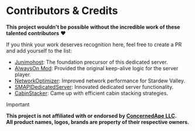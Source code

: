 # Contributors & Credits
**This project wouldn't be possible without the incredible work of these talented contributors** ❤️

If you think your work deserves recognition here, feel free to create a PR and add yourself to the list:

* [Junimohost](https://github.com/JunimoHost/junimohost-stardew-server): The foundation precursor of this dedicated server.
* [AlwaysOn Mod](https://github.com/funny-snek/Always-On-Server-for-Multiplayer): Provided the original keep-alive logic for the server player.
* [NetworkOptimizer](https://github.com/Ilyaki/NetworkOptimizer): Improved network performance for Stardew Valley.
* [SMAPIDedicatedServer](https://github.com/ObjectManagerManager/SMAPIDedicatedServerMod/tree/main/DedicatedServer): Innovated dedicated server functionality.
* [CabinStacker](https://github.com/reyqn/CabinStacker): Came up with efficient cabin stacking strategies.

> [!IMPORTANT]
> **This project is not affiliated with or endorsed by [ConcernedApe LLC](https://www.stardewvalley.net/).<br>All product names, logos, brands are property of their respective owners.**
